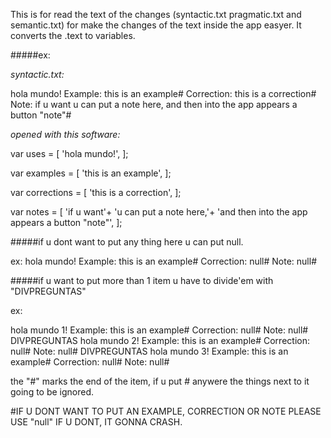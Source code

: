 This is for read the text of the changes (syntactic.txt pragmatic.txt and semantic.txt) for make the changes of the text inside the app easyer. 
It converts the .text to variables.

#####ex:

_syntactic.txt:_

hola mundo!
Example: this is an example#
Correction: this is a correction#
Note: if u want
u can put a note here,
and then into the app appears a button "note"#

_opened with this software:_


var uses = [
'hola mundo!',
];

var examples = [
'this is an example',
];

var corrections = [
'this is a correction',
];

var notes = [
'if u want'+
'u can put a note here,'+
'and then into the app appears a button "note"',
];


#####if u dont want to put any thing here u can put null.

ex:
hola mundo!
Example: this is an example#
Correction: null#
Note: null#


#####if u want to put more than 1 item u have to divide'em with "DIVPREGUNTAS"

ex:

hola mundo 1!
Example: this is an example#
Correction: null#
Note: null#
DIVPREGUNTAS
hola mundo 2!
Example: this is an example#
Correction: null#
Note: null#
DIVPREGUNTAS
hola mundo 3!
Example: this is an example#
Correction: null#
Note: null#


the "#" marks the end of the item, if u put # anywere the things next to it going to be ignored.

#IF U DONT WANT TO PUT AN EXAMPLE, CORRECTION OR NOTE PLEASE USE "null" IF U DONT, IT GONNA CRASH.